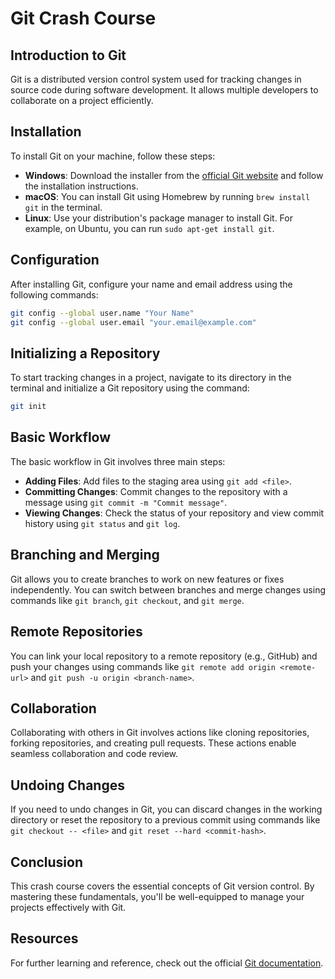 # Git Crash Course

## Introduction to Git
Git is a distributed version control system used for tracking changes in source code during software development. It allows multiple developers to collaborate on a project efficiently.

## Installation
To install Git on your machine, follow these steps:
- **Windows**: Download the installer from the [official Git website](https://git-scm.com/) and follow the installation instructions.
- **macOS**: You can install Git using Homebrew by running `brew install git` in the terminal.
- **Linux**: Use your distribution's package manager to install Git. For example, on Ubuntu, you can run `sudo apt-get install git`.

## Configuration
After installing Git, configure your name and email address using the following commands:
```sh
git config --global user.name "Your Name"
git config --global user.email "your.email@example.com"
```

## Initializing a Repository
To start tracking changes in a project, navigate to its directory in the terminal and initialize a Git repository using the command:
```sh
git init
```

## Basic Workflow
The basic workflow in Git involves three main steps:
- **Adding Files**: Add files to the staging area using `git add <file>`.
- **Committing Changes**: Commit changes to the repository with a message using `git commit -m "Commit message"`.
- **Viewing Changes**: Check the status of your repository and view commit history using `git status` and `git log`.

## Branching and Merging
Git allows you to create branches to work on new features or fixes independently. You can switch between branches and merge changes using commands like `git branch`, `git checkout`, and `git merge`.

## Remote Repositories
You can link your local repository to a remote repository (e.g., GitHub) and push your changes using commands like `git remote add origin <remote-url>` and `git push -u origin <branch-name>`.

## Collaboration
Collaborating with others in Git involves actions like cloning repositories, forking repositories, and creating pull requests. These actions enable seamless collaboration and code review.

## Undoing Changes
If you need to undo changes in Git, you can discard changes in the working directory or reset the repository to a previous commit using commands like `git checkout -- <file>` and `git reset --hard <commit-hash>`.

## Conclusion
This crash course covers the essential concepts of Git version control. By mastering these fundamentals, you'll be well-equipped to manage your projects effectively with Git.

## Resources
For further learning and reference, check out the official [Git documentation](https://git-scm.com/doc).
